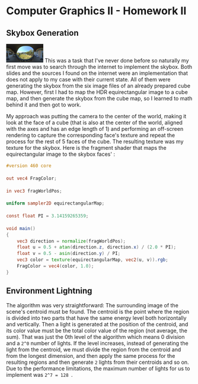 # Computer Graphics II - Homework II
## Skybox Generation
<img src="Thumersbach.png" alt="Equirectangular HDR Image" width="100"/>
This was a task that I've never done before so naturally my first move was to search through the internet to implement the skybox. Both slides and the sources I found on the internet were an implementation that does not apply to my case with their current state. All of them were generating the skybox from the six image files of an already prepared cube map. However, first I had to map the HDR equirectangular image to a cube map, and then generate the skybox from the cube map, so I learned to math behind it and then got to work.

My approach was putting the camera to the center of the world, making it look at the face of a cube (that is also at the center of the world, aligned with the axes and has an edge length of 1) and performing an off-screen rendering to capture the corresponding face's texture and repeat the process for the rest of 5 faces of the cube. The resulting texture was my texture for the skybox. Here is the fragment shader that maps the equirectangular image to the skybox faces' : 

```glsl
#version 460 core

out vec4 FragColor;

in vec3 fragWorldPos;

uniform sampler2D equirectangularMap;

const float PI = 3.14159265359;

void main()
{       
    vec3 direction = normalize(fragWorldPos); 
    float u = 0.5 + atan(direction.z, direction.x) / (2.0 * PI);    
    float v = 0.5 - asin(direction.y) / PI;
    vec3 color = texture(equirectangularMap, vec2(u, v)).rgb;
    FragColor = vec4(color, 1.0);
}
```
## Environment Lightning

The algorithm was very straightforward: The surrounding image of the scene's centroid must be found. The centroid is the point where the region is divided into two parts that have the same energy level both horizontally and vertically. Then a light is generated at the position of the centroid, and its color value must be the total color value of the region (not average, the sum). That was just the 0th level of the algorithm which means 0 division and a `2^0` number of lights. If the level increases, instead of generating the light from the centroid, we must divide the region from the centroid and from the longest dimension, and then apply the same process for the resulting regions and then generate `2` lights from their centroids and so on. Due to the performance limitations, the maximum number of lights for us to implement was `2^7 = 128 `. 
